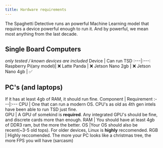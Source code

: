 ```yaml
---
title: Hardware requirements
---
```


The Spaghetti Detective runs an powerful Machine Learning model that requires a device powerful enough to run it. And by powerful, we mean most anything from the last decade. 

## Single Board Computers
*only tested / known devices are included*
Device | Can run TSD
:---|:---:
Raspberry Pi(any model)| ❌
Latte Panda | ❌
Jetson Nano 2gb | ❌
Jetson Nano 4gb | ✅

## PC's (and laptops)

If it has at least 4gb of RAM, it should run fine. 
Component | Requirement
:---|:---
CPU | One that can run a modern OS. CPU's as old as 4th gen intels have been able to run TSD just fine.  
GPU | A GPU of somekind is **required**. Any integrated GPU's should be fine, and discrete cards more than enough.
RAM | You should have at least 4gb of DDR3 ram, but the more the better. 
OS |Your OS should also be recent(~3-5 old tops). For older devices, Linux is **highly** reccomended.
RGB | Highly reccomended. The more your PC looks like a christmas tree, the more FPS you will have (sarcasm)